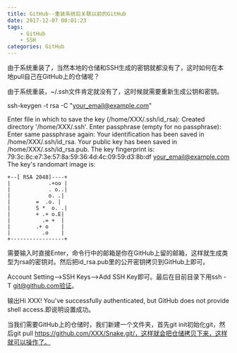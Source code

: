 ```yaml
---
title: GitHub--重装系统后关联以前的GitHub
date: 2017-12-07 00:01:23
tags:
    - GitHub
    - SSH
categories: GitHub
---
```


由于系统重装了，当然本地的仓储和SSH生成的密钥就都没有了，这时如何在本地pull自己在GitHub上的仓储呢？

由于系统重装，~/.ssh文件肯定就没有了，这时候就需要重新生成公钥和密钥。

ssh-keygen -t rsa -C "your_email@example.com"

Enter file in which to save the key (/home/XXX/.ssh/id_rsa): 
Created directory '/home/XXX/.ssh'.
Enter passphrase (empty for no passphrase): 
Enter same passphrase again: 
Your identification has been saved in /home/XXX/.ssh/id_rsa.
Your public key has been saved in /home/XXX/.ssh/id_rsa.pub.
The key fingerprint is:
79:3c:8c:e7:3e:57:8a:59:36:4d:4c:09:59:d3:8b:df your_email@example.com
The key's randomart image is:

```
+--[ RSA 2048]----+
|            .+oo |
|            . o..|
|            o. .|
|        =  .o. |
|        S *  o. .|
|        + .+ o.E|
|          .= +  |
|        .+ o    |
|          .o    |
+-----------------+
```

需要输入时直接Enter，命令行中的邮箱是你在GitHub上留的邮箱，这样就生成类型为rsa的密钥对。然后把id_rsa.pub里的公开密钥拷贝到GitHub上即可。

Account Setting—>SSH Keys—>Add SSH Key即可。最后在目前目录下用ssh -T git@github.com验证。

输出Hi XXX! You've successfully authenticated, but GitHub does not provide shell access.即说明设置成功。

当我们需要GitHub上的仓储时，我们新建一个文件夹，首先git init初始化git，然后git pull https://github.com/XXX/Snake.git/，这样就会把仓储拷贝下来，这样就可以操作了。